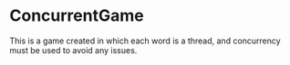 # ConcurrentGame
This is a game created in which each word is a thread, and concurrency must be used to avoid any issues.
